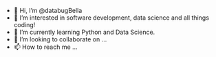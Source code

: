 - 👋 Hi, I’m @databugBella
- 👀 I’m interested in software development, data science and all things coding!
- 🌱 I’m currently learning Python and Data Science.
- 💞️ I’m looking to collaborate on ...
- 📫 How to reach me ...

<!---
databugBella/databugBella is a ✨ special ✨ repository because its `README.md` (this file) appears on your GitHub profile.
You can click the Preview link to take a look at your changes.
--->
